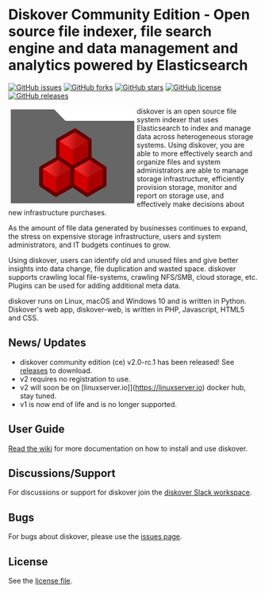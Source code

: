 # Diskover Community Edition - Open source file indexer, file search engine and data management and analytics powered by Elasticsearch

[![GitHub issues](https://img.shields.io/github/issues/diskoverdata/diskover-community)](https://github.com/diskoverdata/diskover-community/issues)
[![GitHub forks](https://img.shields.io/github/forks/diskoverdata/diskover-community)](https://github.com/diskoverdata/diskover-community/network)
[![GitHub stars](https://img.shields.io/github/stars/diskoverdata/diskover-community)](https://github.com/diskoverdata/diskover-community/stargazers)
[![GitHub license](https://img.shields.io/github/license/diskoverdata/diskover-community)](https://github.com/diskoverdata/diskover-community/blob/master/LICENSE)
[![GitHub releases](https://img.shields.io/github/release/diskoverdata/diskover-community)](https://github.com/diskoverdata/diskover-community/releases)

<img align="left" width="249" height="189" src="images/diskover.png?raw=true" hspace="5" vspace="5" alt="diskover">

diskover is an open source file system indexer that uses Elasticsearch to index and manage data across heterogeneous storage systems. Using diskover, you are able to more effectively search and organize files and system administrators are able to manage storage infrastructure, efficiently provision storage, monitor and report on storage use, and effectively make decisions about new infrastructure purchases.

As the amount of file data generated by businesses continues to expand, the stress on expensive storage infrastructure, users and system administrators, and IT budgets continues to grow.

Using diskover, users can identify old and unused files and give better insights into data change, file duplication and wasted space. diskover supports crawling local file-systems, crawling NFS/SMB, cloud storage, etc. Plugins can be used for adding additional meta data.

diskover runs on Linux, macOS and Windows 10 and is written in Python. Diskover's web app, diskover-web, is written in PHP, Javascript, HTML5 and CSS.

## News/ Updates
- diskover community edition (ce) v2.0-rc.1 has been released! See [releases](https://github.com/diskoverdata/diskover-community/releases) to download.
- v2 requires no registration to use.
- v2 will soon be on [linuxserver.io]](https://linuxserver.io) docker hub, stay tuned.
- v1 is now end of life and is no longer supported.

## User Guide

[Read the wiki](https://github.com/diskoverdata/diskover-community/wiki) for more documentation on how to install and use diskover.

## Discussions/Support

For discussions or support for diskover join the [diskover Slack workspace](https://join.slack.com/t/diskoverworkspace/shared_invite/enQtNzQ0NjE1Njk5MjIyLWI4NWQ0MjFhYzQyMTRhMzk4NTQ3YjBlYjJiMDk1YWUzMTZmZjI1MTdhYTA3NzAzNTU0MDc5NDA2ZDI4OWRiMjM).

## Bugs

For bugs about diskover, please use the [issues page](https://github.com/diskoverdata/diskover-community/issues).

## License

See the [license file](https://github.com/diskoverdata/diskover-community/blob/master/LICENSE).
